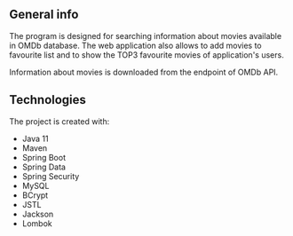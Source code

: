 ## General info
The program is designed for searching information about movies available in OMDb database. The web application also allows to add movies to favourite list and to show the TOP3 favourite movies of application's users.

Information about movies is downloaded from the endpoint of OMDb API.
	
## Technologies
The project is created with:
* Java 11
* Maven
* Spring Boot
* Spring Data
* Spring Security
* MySQL
* BCrypt
* JSTL
* Jackson
* Lombok
